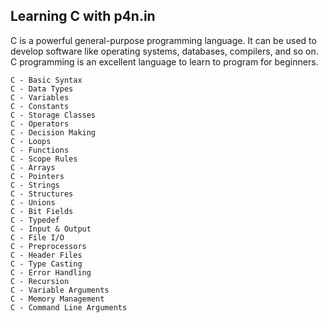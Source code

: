 ## Learning C with p4n.in

C is a powerful general-purpose programming language. It can be used to develop software like operating systems, databases, compilers, and so on. C programming is an excellent language to learn to program for beginners.

```
C - Basic Syntax
C - Data Types
C - Variables
C - Constants
C - Storage Classes
C - Operators
C - Decision Making
C - Loops
C - Functions
C - Scope Rules
C - Arrays
C - Pointers
C - Strings
C - Structures
C - Unions
C - Bit Fields
C - Typedef
C - Input & Output
C - File I/O
C - Preprocessors
C - Header Files
C - Type Casting
C - Error Handling
C - Recursion
C - Variable Arguments
C - Memory Management
C - Command Line Arguments
```